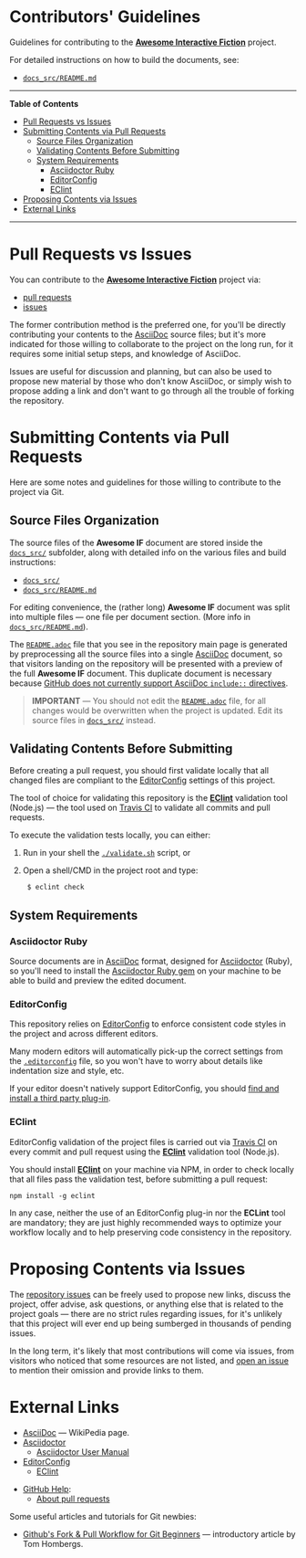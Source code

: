 # Contributors' Guidelines

Guidelines for contributing to the __[Awesome Interactive Fiction]__ project.

For detailed instructions on how to build the documents, see:

- [`docs_src/README.md`][README md]

-----

**Table of Contents**


<!-- MarkdownTOC autolink="true" bracket="round" autoanchor="false" lowercase="only_ascii" uri_encoding="true" levels="1,2,3,4" -->

- [Pull Requests vs Issues](#pull-requests-vs-issues)
- [Submitting Contents via Pull Requests](#submitting-contents-via-pull-requests)
    - [Source Files Organization](#source-files-organization)
    - [Validating Contents Before Submitting](#validating-contents-before-submitting)
    - [System Requirements](#system-requirements)
        - [Asciidoctor Ruby](#asciidoctor-ruby)
        - [EditorConfig](#editorconfig)
        - [EClint](#eclint)
- [Proposing Contents via Issues](#proposing-contents-via-issues)
- [External Links](#external-links)

<!-- /MarkdownTOC -->

-----


# Pull Requests vs Issues

You can contribute to the __[Awesome Interactive Fiction]__ project via:

- [pull requests][X-PRs]
- [issues][X-issues]

The former contribution method is the preferred one, for you'll be directly contributing your contents to the [AsciiDoc] source files; but it's more indicated for those willing to collaborate to the project on the long run, for it requires some initial setup steps, and knowledge of AsciiDoc.

Issues are useful for discussion and planning, but can also be used to propose new material by those who don't know AsciiDoc, or simply wish to propose adding a link and don't want to go through all the trouble of forking the repository.

# Submitting Contents via Pull Requests

Here are some notes and guidelines for those willing to contribute to the project via Git.

## Source Files Organization

The source files of the __Awesome IF__ document are stored inside the [`docs_src/`][docs_src] subfolder, along with detailed info on the various files and build instructions:

- [`docs_src/`][docs_src]
- [`docs_src/README.md`][README md]

For editing convenience, the (rather long) __Awesome IF__ document was split into multiple files — one file per document section. (More info in [`docs_src/README.md`][README md]).

The [`README.adoc`][README ad] file that you see in the repository main page is generated by preprocessing all the source files into a single [AsciiDoc] document, so that visitors landing on the repository will be presented with a preview of the full __Awesome IF__ document.
This duplicate document is necessary because [GitHub does not currently support AsciiDoc `include::` directives][#1095].

> __IMPORTANT__ — You should not edit the [`README.adoc`][README ad] file, for all changes would be overwritten when the project is updated. Edit its source files in [`docs_src/`][docs_src] instead.

## Validating Contents Before Submitting

Before creating a pull request, you should first validate locally that all changed files are compliant to the [EditorConfig] settings of this project.

The tool of choice for validating this repository is the __[EClint]__ validation tool (Node.js) — the tool used on [Travis CI] to validate all commits and pull requests.

To execute the validation tests locally, you can either:

1. Run in your shell the [`./validate.sh`](./validate.sh) script, or
2. Open a shell/CMD in the project root and type:

        $ eclint check


## System Requirements

### Asciidoctor Ruby

Source documents are in [AsciiDoc] format, designed for [Asciidoctor]  (Ruby), so you'll need to install the [Asciidoctor Ruby gem] on your machine to be able to build and preview the edited document.

### EditorConfig

This repository relies on [EditorConfig] to enforce consistent code styles in the project and across different editors.

Many modern editors will automatically pick-up the correct settings from the [`.editorconfig`](.editorconfig) file, so you won't have to worry about details like indentation size and style, etc.

If your editor doesn't natively support EditorConfig, you should [find and install a third party plug-in].

### EClint

EditorConfig validation of the project files is carried out via [Travis CI] on every commit and pull request using the __[EClint]__ validation tool (Node.js).

You should install __[EClint]__ on your machine via NPM, in order to check locally that all files pass the validation test, before submitting a pull request:

    npm install -g eclint

In any case, neither the use of an EditorConfig plug-in nor the __ECLint__ tool are mandatory; they are just highly recommended ways to optimize your workflow locally and to help preserving code consistency in the repository.


# Proposing Contents via Issues

The [repository issues] can be freely used to propose new links, discuss the project, offer advise, ask questions, or anything else that is related to the project goals — there are no strict rules regarding issues, for it's unlikely that this project will ever end up being sumberged in thousands of pending issues.

In the long term, it's likely that most contributions will come via issues, from visitors who noticed that some resources are not listed, and [open an issue] to mention their omission and provide links to them.

# External Links

- [AsciiDoc] — WikiPedia page.
- [Asciidoctor]
    + [Asciidoctor User Manual]
- [EditorConfig]
    + [EClint]

<!-- sep -->

- [GitHub Help]:
    + [About pull requests][PRs]

Some useful articles and tutorials for Git newbies:

- [Github's Fork & Pull Workflow for Git Beginners] — introductory article by Tom Hombergs.

<!-----------------------------------------------------------------------------
                               REFERENCE LINKS
------------------------------------------------------------------------------>

[Awesome Interactive Fiction]: https://github.com/tajmone/awesome-interactive-fiction/ "Visit the Awesome Interactive Fiction project on GitHub"

[GitHub Help]: https://help.github.com
[PRs]: https://help.github.com/en/articles/about-pull-requests "Read GitHub Help on this topic"
[about issues]: https://help.github.com/en/articles/about-issues "Read GitHub Help on this topic"

[Asciidoctor]: https://asciidoctor.org/
[Asciidoctor User Manual]: https://asciidoctor.org/docs/user-manual/ "Go to the Asciidoctor Manual"
[Asciidoctor Ruby gem]: https://rubygems.org/gems/asciidoctor/

[AsciiDoc]: https://en.wikipedia.org/wiki/AsciiDoc "Learn more about AsciiDoc, on WikiPedia"

[Travis CI]: https://travis-ci.org "Visit Travis CI website"

<!-- EditorConfig -->

[EditorConfig]: https://editorconfig.org "Visit EditorConfig website"
[find and install a third party plug-in]: https://editorconfig.org/#download "See the list of editors supporting EditorConfig"
[EClint]: https://www.npmjs.com/package/eclint "Go to EClint page at NPM"

<!-- articles & tutorials -->

[Github's Fork & Pull Workflow for Git Beginners]: https://reflectoring.io/github-fork-and-pull/

<!-- misc. -->

[#1095]: https://github.com/github/markup/issues/1095

<!-- project links -->

[repository issues]: https://github.com/tajmone/awesome-interactive-fiction/issues "Go to the repository issues section"
[open an issue]: https://github.com/tajmone/awesome-interactive-fiction/issues/new "Create a new issue"

<!-- project folders -->

[docs]: ./docs/ "Navigate to folder"
[docs_src]: ./docs_src/ "Navigate to folder"

<!-- project files -->

[awesome-if]: ./awesome-if.asciidoc
[build]: ./build.sh
[coalescer.rb]: ./asciidoc-coalescer.rb
[README ad]: ./README.adoc "View the output AsciiDoc file"
[index]: ./docs/index.html "View the output HTML file"
[README md]: ./docs_src/README.md

<!-- xrefs -->

[X-PRs]: #submitting-contents-via-pull-requests
[X-issues]: #proposing-contents-via-issues

<!-- EOF -->
